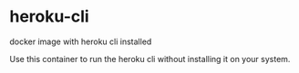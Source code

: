 # heroku-cli
docker image with heroku cli installed

Use this container to run the heroku cli without installing it on your system.
